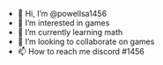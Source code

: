 - 👋 Hi, I’m @powellsa1456
- 👀 I’m interested in games
- 🌱 I’m currently learning math
- 💞️ I’m looking to collaborate on games
- 📫 How to reach me discord #1456

<!---
powellsa1456/powellsa1456 is a ✨ special ✨ repository because its `README.md` (this file) appears on your GitHub profile.
You can click the Preview link to take a look at your changes.
--->
